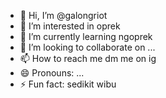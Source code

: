 - 👋 Hi, I’m @galongriot
- 👀 I’m interested in oprek
- 🌱 I’m currently learning ngoprek
- 💞️ I’m looking to collaborate on ...
- 📫 How to reach me dm me on ig
- 😄 Pronouns: ...
- ⚡ Fun fact: sedikit wibu

<!---
galongriot/galongriot is a ✨ special ✨ repository because its `README.md` (this file) appears on your GitHub profile.
You can click the Preview link to take a look at your changes.
--->

